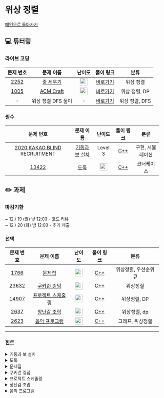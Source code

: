 
# 위상 정렬

[메인으로 돌아가기](https://github.com/Altu-Bitu-3/Notice)

## 💻 튜터링

### 라이브 코딩

|문제 번호|문제 이름|난이도|풀이 링크|분류|
| :-----: | :-----: | :-----: | :-----: | :-----: |
|<a href="https://www.acmicpc.net/problem/2252" target="_blank">2252</a>|<a href="https://www.acmicpc.net/problem/2252" target="_blank">줄 세우기</a>|<img height="25px" width="25px" src="https://static.solved.ac/tier_small/13.svg"/>|[바로가기]()|위상 정렬|
|<a href="https://www.acmicpc.net/problem/1005" target="_blank">1005</a>|<a href="https://www.acmicpc.net/problem/1005" target="_blank">ACM Craft</a>|<img height="25px" width="25px" src="https://static.solved.ac/tier_small/13.svg"/>|[바로가기]()|위상 정렬, DP|
|-|위상 정렬 DFS 풀이|-|[바로가기]()|위상 정렬, DFS|


### 필수

|문제 번호|문제 이름|난이도|풀이 링크|분류|
| :-----: | :-----: | :-----: | :-----: | :-----: |
|<a href="https://programmers.co.kr/learn/courses/30/lessons/60061" target="_blank">2020 KAKAO BLIND RECRUITMENT</a>|<a href="https://programmers.co.kr/learn/courses/30/lessons/60061" target="_blank">기둥과 보 설치</a>|Level 3|[C++](https://github.com/Altu-Bitu-3/Notice/blob/main/05%EC%9B%94%2031%EC%9D%BC%20-%20%EC%B5%9C%EC%86%8C%20%EC%8B%A0%EC%9E%A5%20%ED%8A%B8%EB%A6%AC/%EA%B3%BC%EC%A0%9C/p_60061.cpp)<br/>|구현, 시뮬레이션|
|<a href="https://www.acmicpc.net/problem/13422" target="_blank">13422</a>|<a href="https://www.acmicpc.net/problem/13422" target="_blank">도둑</a>|<img height="25px" width="25px" src="https://static.solved.ac/tier_small/11.svg"/>|[C++](https://github.com/Altu-Bitu-3/Notice/blob/main/10%EC%9B%94%2014%EC%9D%BC%20-%20DFS%20%26%20BFS/%EB%9D%BC%EC%9D%B4%EB%B8%8C%20%EC%BD%94%EB%94%A9/13422.cpp)|코너케이스|

## ✏️ 과제

### 마감기한

~ 12 / 19 (월) 낮 12:00 - 코드 리뷰 </br>
~ 12 / 20 (화) 밤 12:00 - 추가 제출 </br>

### 선택

|                                 문제 번호                                 |                                    문제 이름                                     |                                       난이도                                       | 풀이 링크 |         분류          |
| :-----------------------------------------------------------------------: | :------------------------------------------------------------------------------: | :--------------------------------------------------------------------------------: | :-------: | :-------------------: |
| <a href="https://www.acmicpc.net/problem/1766" target="_blank">1766</a> |   <a href="https://www.acmicpc.net/problem/1766" target="_blank">문제집</a>   | <img height="25px" width="25px" src="https://static.solved.ac/tier_small/14.svg"> |  [C++](https://github.com/Altu-Bitu-3/Notice/blob/main/10%EC%9B%94%2014%EC%9D%BC%20-%20DFS%20%26%20BFS/%EC%84%A0%ED%83%9D/1766.cpp)  |위상정렬, 우선순위 큐 |
|  <a href="https://www.acmicpc.net/problem/23632" target="_blank">23632</a>  |    <a href="https://www.acmicpc.net/problem/23632" target="_blank">쿠키런 킹덤</a>     | <img height="25px" width="25px" src="https://static.solved.ac/tier_small/14.svg"/> |  [C++](https://github.com/Altu-Bitu-3/Notice/blob/main/10%EC%9B%94%2014%EC%9D%BC%20-%20DFS%20%26%20BFS/%EC%84%A0%ED%83%9D/23632.cpp)|위상정렬|
|  <a href="https://www.acmicpc.net/problem/14907" target="_blank">14907</a>  |    <a href="https://www.acmicpc.net/problem/14907" target="_blank">프로젝트 스케줄링</a>     | <img height="25px" width="25px" src="https://static.solved.ac/tier_small/14.svg"/> |  [C++](https://github.com/Altu-Bitu-3/Notice/blob/main/10%EC%9B%94%2014%EC%9D%BC%20-%20DFS%20%26%20BFS/%EC%84%A0%ED%83%9D/14907.cpp)|위상정렬, DP|
| <a href="https://www.acmicpc.net/problem/2637" target="_blank">2637</a> |   <a href="https://www.acmicpc.net/problem/2637" target="_blank">장난감 조립</a> | <img height="25px" width="25px" src="https://static.solved.ac/tier_small/14.svg"> | [C++](https://github.com/Altu-Bitu-3/Notice/blob/main/10%EC%9B%94%2014%EC%9D%BC%20-%20DFS%20%26%20BFS/%EC%84%A0%ED%83%9D/2637.cpp)  |위상정렬, dp |
| <a href="https://www.acmicpc.net/problem/2623" target="_blank">2623</a> | <a href="https://www.acmicpc.net/problem/2623" target="_blank"> 음악 프로그램 </a> | <img height="25px" width="25px" src="https://static.solved.ac/tier_small/13.svg"/> |  [C++](https://github.com/Altu-Bitu-3/Notice/blob/main/10%EC%9B%94%2014%EC%9D%BC%20-%20DFS%20%26%20BFS/%EC%84%A0%ED%83%9D/2623.cpp)  | 그래프, 위상정렬 |


---

### 힌트

<details>
<summary>기둥과 보 설치</summary>
<div markdown="1">
&nbsp;&nbsp;&nbsp;&nbsp;구조물의 설치 조건을 잘 확인해주세요! 구조물을 삭제하기 위한 조건을 일일이 나누기 어렵다면, 반대로 구조물이 삭제됐을 때 원래 붙어있던 다른 구조물이 유지될 수 있을지 확인해주면 어떨까요?

</div>
</details>

<details>
<summary>도둑</summary>
<div markdown="1">
&nbsp;&nbsp;&nbsp;&nbsp;훔쳐야 하는 집의 수가 고정됐는데 집이 원형이네요. 훔친 돈이 k보다 작은지 생각해보기 전에...도둑질을 할 수 있는 경우의 수는 어떻게 되나요? 만약 전체 집의 수와 훔쳐야 하는 집의 수가 같다면요?
 
</div>
</details>

<details>
<summary>문제집</summary>
<div markdown="1">
&nbsp;&nbsp;&nbsp;&nbsp;
 튜터링때 위상정렬은 여러 결과가 나올 수 있다고 했어요. 그런데 해당 문제는 순서에 대한 조건이 있네요! 어떻게 관리하면 좋을까요?
</div>
</details>

<details>
<summary>쿠키런 킹덤</summary>
<div markdown="1">
&nbsp;&nbsp;&nbsp;&nbsp;
배웠던 위상정렬의 개념을 연관지어볼까요? 이미 지어진 건물은 자원을 생성하고, 필요한 자원이 모두 충족되면 새로운 건물을 지을 수 있네요! 어떤 자료형으로 이러한 관계를 표현할 수 있을까요? 이때 자원을 생성하는 시간은 0초라고 했으니, 사실상 건물이 지어짐과 동시에 그 건물이 생산하는 자원은 이미 확보된 것이나 다름 없겠어요! 특정 건물을 짓기위해서 여태까지 몇개의 재료만을 남기고 있는지(=충족시켰는지)를 어떤식으로 저장하면 좋을까요?
</div>
</details>
<details>
<summary>프로젝트 스케줄링</summary>
<div markdown="1">
&nbsp;&nbsp;&nbsp;&nbsp;
이전 정점이 주어지지 않을 수 있으니 어떻게 입력을 받아야 할까요? 마지막 정점은 한 개라는 보장이 없으니, 모든 작업을 하는 경우를 어떻게 처리해야 할지도 신경 써야 해요.
</div>
</details>
<details>
<summary>장난감 조립</summary>
<div markdown="1">
&nbsp;&nbsp;&nbsp;&nbsp;
각 부품마다 필요한 부품을 저장하는 것이 중요해요. 중간 부품의 개수가 아닌 기본 부품의 개수를 저장해야 한다는 걸 주의해야 해요. 어떤 부품이 기본 부품이 될까요?
</div>
</details>

<details>
<summary>음악 프로그램</summary>
<div markdown="1">
&nbsp;&nbsp;&nbsp;&nbsp;
가수들의 순서를 배치하는 건 배운 알고리즘을 쓰면 쉽게 구할 수 있겠어요. 그런데 어떤 경우에 순서를 정하는 것이 불가능할까요? 탐색 과정에서 더 이상 탐색할 정점이 없는 순간이 생긴다는 것일텐데, 이럴 경우에 정렬 결과가 어떻게 나올까요?
</div>
</details>
